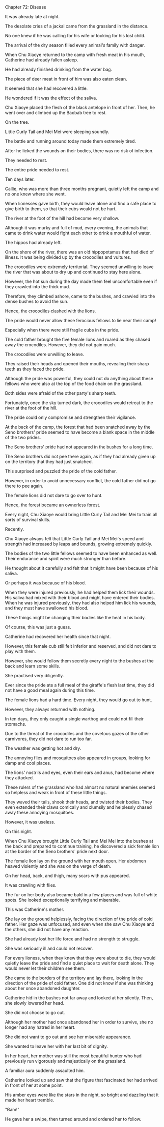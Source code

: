 Chapter 72: Disease

It was already late at night.

The desolate cries of a jackal came from the grassland in the distance.

No one knew if he was calling for his wife or looking for his lost child.

The arrival of the dry season filled every animal's family with danger.

When Chu Xiaoye returned to the camp with fresh meat in his mouth, Catherine had already fallen asleep.

He had already finished drinking from the water bag.

The piece of deer meat in front of him was also eaten clean.

It seemed that she had recovered a little.

He wondered if it was the effect of the saliva.

Chu Xiaoye placed the flesh of the black antelope in front of her. Then, he went over and climbed up the Baobab tree to rest.

On the tree.

Little Curly Tail and Mei Mei were sleeping soundly.

The battle and running around today made them extremely tired.

After he licked the wounds on their bodies, there was no risk of infection.

They needed to rest.

The entire pride needed to rest.

Ten days later.

Callie, who was more than three months pregnant, quietly left the camp and no one knew where she went.

When lionesses gave birth, they would leave alone and find a safe place to give birth to them, so that their cubs would not be hurt.

The river at the foot of the hill had become very shallow.

Although it was murky and full of mud, every evening, the animals that came to drink water would fight each other to drink a mouthful of water.

The hippos had already left.

On the shore of the river, there was an old hippopotamus that had died of illness. It was being divided up by the crocodiles and vultures.

The crocodiles were extremely territorial. They seemed unwilling to leave the river that was about to dry up and continued to stay here alone.

However, the hot sun during the day made them feel uncomfortable even if they crawled into the thick mud.

Therefore, they climbed ashore, came to the bushes, and crawled into the dense bushes to avoid the sun.

Hence, the crocodiles clashed with the lions.

The pride would never allow these ferocious fellows to lie near their camp\!

Especially when there were still fragile cubs in the pride.

The cold father brought the five female lions and roared as they chased away the crocodiles. However, they did not gain much.

The crocodiles were unwilling to leave.

They raised their heads and opened their mouths, revealing their sharp teeth as they faced the pride.

Although the pride was powerful, they could not do anything about these fellows who were also at the top of the food chain on the grassland.

Both sides were afraid of the other party's sharp teeth.

Fortunately, once the sky turned dark, the crocodiles would retreat to the river at the foot of the hill.

The pride could only compromise and strengthen their vigilance.

At the back of the camp, the forest that had been snatched away by the Seno brothers' pride seemed to have become a blank space in the middle of the two prides.

The Seno brothers' pride had not appeared in the bushes for a long time.

The Seno brothers did not pee there again, as if they had already given up on the territory that they had just snatched.

This surprised and puzzled the pride of the cold father.

However, in order to avoid unnecessary conflict, the cold father did not go there to pee again.

The female lions did not dare to go over to hunt.

Hence, the forest became an ownerless forest.

Every night, Chu Xiaoye would bring Little Curly Tail and Mei Mei to train all sorts of survival skills.

Recently.

Chu Xiaoye always felt that Little Curly Tail and Mei Mei's speed and strength had increased by leaps and bounds, growing extremely quickly.

The bodies of the two little fellows seemed to have been enhanced as well. Their endurance and spirit were much stronger than before.

He thought about it carefully and felt that it might have been because of his saliva.

Or perhaps it was because of his blood.

When they were injured previously, he had helped them lick their wounds. His saliva had mixed with their blood and might have entered their bodies. When he was injured previously, they had also helped him lick his wounds, and they must have swallowed his blood.

These things might be changing their bodies like the heat in his body.

Of course, this was just a guess.

Catherine had recovered her health since that night.

However, this female cub still felt inferior and reserved, and did not dare to play with them.

However, she would follow them secretly every night to the bushes at the back and learn some skills.

She practised very diligently.

Ever since the pride ate a full meal of the giraffe's flesh last time, they did not have a good meal again during this time.

The female lions had a hard time. Every night, they would go out to hunt.

However, they always returned with nothing.

In ten days, they only caught a single warthog and could not fill their stomachs.

Due to the threat of the crocodiles and the covetous gazes of the other carnivores, they did not dare to run too far.

The weather was getting hot and dry.

The annoying flies and mosquitoes also appeared in groups, looking for damp and cool places.

The lions' nostrils and eyes, even their ears and anus, had become where they attacked.

These rulers of the grassland who had almost no natural enemies seemed so helpless and weak in front of these little things.

They waved their tails, shook their heads, and twisted their bodies. They even extended their claws comically and clumsily and helplessly chased away these annoying mosquitoes.

However, it was useless.

On this night.

When Chu Xiaoye brought Little Curly Tail and Mei Mei into the bushes at the back and prepared to continue training, he discovered a sick female lion at the border of the Seno brothers' pride next door.

The female lion lay on the ground with her mouth open. Her abdomen heaved violently and she was on the verge of death.

On her head, back, and thigh, many scars with pus appeared.

It was crawling with flies.

The fur on her body also became bald in a few places and was full of white spots. She looked exceptionally terrifying and miserable.

This was Catherine's mother.

She lay on the ground helplessly, facing the direction of the pride of cold father. Her gaze was unfocused, and even when she saw Chu Xiaoye and the others, she did not have any reaction.

She had already lost her life force and had no strength to struggle.

She was seriously ill and could not recover.

For every lioness, when they knew that they were about to die, they would quietly leave the pride and find a quiet place to wait for death alone. They would never let their children see them.

She came to the borders of the territory and lay there, looking in the direction of the pride of cold father. One did not know if she was thinking about her once abandoned daughter.

Catherine hid in the bushes not far away and looked at her silently. Then, she slowly lowered her head.

She did not choose to go out.

Although her mother had once abandoned her in order to survive, she no longer had any hatred in her heart.

She did not want to go out and see her miserable appearance.

She wanted to leave her with her last bit of dignity.

In her heart, her mother was still the most beautiful hunter who had previously run vigorously and majestically on the grassland.

A familiar aura suddenly assaulted him.

Catherine looked up and saw that the figure that fascinated her had arrived in front of her at some point.

His amber eyes were like the stars in the night, so bright and dazzling that it made her heart tremble.

"Bam\!"

He gave her a swipe, then turned around and ordered her to follow.